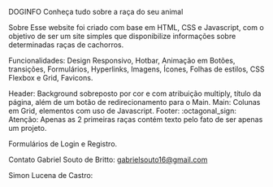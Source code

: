 DOGINFO
Conheça tudo sobre a raça do seu animal

Sobre
Esse website foi criado com base em HTML, CSS e Javascript, com o objetivo de ser um site simples que disponibilize informações sobre determinadas raças de cachorros.

Funcionalidades:
Design Responsivo, Hotbar, Animação em Botões, transições, Formulários, Hyperlinks, Imagens, Ícones, Folhas de estilos, CSS Flexbox e Grid, Favicons.

Header:
Background sobreposto por cor e com atribuição multiply, título da página, além de um botão de redirecionamento para o Main.
Main:
Colunas em Grid, elementos com uso de Javascript.
Footer:
:octagonal_sign: Atenção: Apenas as 2 primeiras raças contém texto pelo fato de ser apenas um projeto.

Formulários de Login e Registro.

Contato
Gabriel Souto de Britto: gabrielsouto16@gmail.com

Simon Lucena de Castro:
